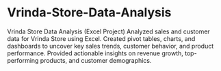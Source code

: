 # Vrinda-Store-Data-Analysis
Vrinda Store Data Analysis (Excel Project) Analyzed sales and customer data for Vrinda Store using Excel. Created pivot tables, charts, and dashboards to uncover key sales trends, customer behavior, and product performance. Provided actionable insights on revenue growth, top-performing products, and customer demographics.
